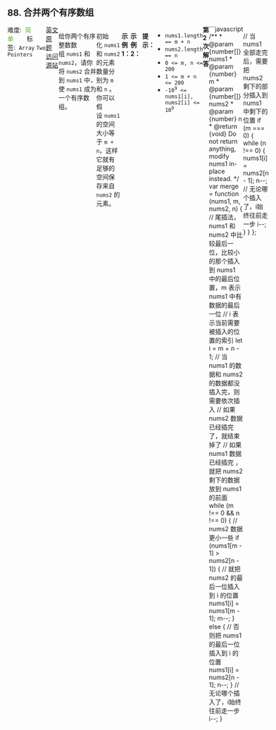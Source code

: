 <div style="font-size: 20px; margin-bottom: 15px; font-weight: bold;">88. 合并两个有序数组</div>
<div style="display: flex; font-size: 14px; justify-content: space-between;"><div><span style="margin-right: 30px;">难度:&nbsp;&nbsp;<label style="color: rgb(90, 183, 38);">简单</label></span><span style="margin-right: 30px;">标签:&nbsp;&nbsp;<code>Array</code>&nbsp;<code>Two Pointers</code></span></div><div><span style="margin-right: 15px;"><a href="https://leetcode.com/problems/merge-sorted-array/">英文原题</a></span><span><a href="https://leetcode-cn.com/problems/merge-sorted-array/">访问源站</a></span></div>
<hr style="height: 1px; margin: 1em 0px;" />
<p>给你两个有序整数数组 <code>nums1</code><em> </em>和 <code>nums2</code>，请你将 <code>nums2</code><em> </em>合并到 <code>nums1</code><em> </em>中<em>，</em>使 <code>nums1</code><em> </em>成为一个有序数组。</p>

<p>初始化 <code>nums1</code> 和 <code>nums2</code> 的元素数量分别为 <code>m</code> 和 <code>n</code><em> </em>。你可以假设 <code>nums1</code><em> </em>的空间大小等于 <code>m + n</code>，这样它就有足够的空间保存来自 <code>nums2</code> 的元素。</p>

<p> </p>

<p><strong>示例 1：</strong></p>

<pre>
<strong>输入：</strong>nums1 = [1,2,3,0,0,0], m = 3, nums2 = [2,5,6], n = 3
<strong>输出：</strong>[1,2,2,3,5,6]
</pre>

<p><strong>示例 2：</strong></p>

<pre>
<strong>输入：</strong>nums1 = [1], m = 1, nums2 = [], n = 0
<strong>输出：</strong>[1]
</pre>

<p> </p>

<p><strong>提示：</strong></p>

<ul>
	<li><code>nums1.length == m + n</code></li>
	<li><code>nums2.length == n</code></li>
	<li><code>0 &lt;= m, n &lt;= 200</code></li>
	<li><code>1 &lt;= m + n &lt;= 200</code></li>
	<li><code>-10<sup>9</sup> &lt;= nums1[i], nums2[i] &lt;= 10<sup>9</sup></code></li>
</ul>

<hr style="height: 1px; margin: 1em 0px;" />
<strong>第2次解答</strong>
```javascript
/**
 * @param {number[]} nums1
 * @param {number} m
 * @param {number[]} nums2
 * @param {number} n
 * @return {void} Do not return anything, modify nums1 in-place instead.
 */
var merge = function (nums1, m, nums2, n) {
  // 尾插法，nums1 和 nums2 中比较最后一位，比较小的那个插入到 nums1 中的最后位置，m 表示 nums1 中有数据的最后一位
  // i 表示当前需要被插入的位置的索引
  let i = m + n - 1;
  // 当 nums1 的数据和 nums2 的数据都没插入完，则需要依次插入
  // 如果 nums2 数据已经插完了，就结束掉了
  // 如果 nums1 数据已经插完 ，就把 nums2 剩下的数据放到 nums1 的前面
  while (m !== 0 && n !== 0) {
    // nums2 数据更小一些
    if (nums1[m - 1] > nums2[n - 1]) {
      // 就把 nums2 的最后一位插入到 i 的位置
      nums1[i] = nums1[m - 1];
      m--;
    } else {
      // 否则把 nums1 的最后一位插入到 i 的位置
      nums1[i] = nums2[n - 1];
      n--;
    }
    // 无论哪个插入了，i始终往前走一步
    i--;
  }

  // 当 nums1 全部走完后，需要把 nums2 剩下的部分插入到 nums1 中剩下的位置
  if (m === 0) {
    while (n !== 0) {
      nums1[i] = nums2[n - 1];
      n--;
      // 无论哪个插入了，i始终往前走一步
      i--;
    }
  }
};
```
<hr style="height: 1px; margin: 1em 0px;" />
<strong>第1次解答</strong>
```javascript
/**
 * @param {number[]} nums1
 * @param {number} m
 * @param {number[]} nums2
 * @param {number} n
 * @return {void} Do not return anything, modify nums1 in-place instead.
 */
var merge = function (nums1, m, nums2, n) {
  /**
   * 定义两个指针 i, j，分别指向 num1 和 num2 的当前索引，如果 num1 < num2，则 i++
   * 如果 num1 >= num2，则需要把 num1 从 i 到 m+j 之间所有的为止均往后挪一个位置
   * 把 num2[j] 的元素塞到空出来的 num1[i] 的位置
   *
   * 如果 num1 跑到底都没能把 num2 全部插完，就把 num2 剩下的全部插到后面
   *
   */
  let i = 0,
    j = 0;

  // 结束条件：nums2 全部被插完了
  while (j < n && i < m + j) {
    // 如果 nums1 当前位置的元素 小于 nums2 当前位置的元素，就往后继续找合适的插入位置
    if (nums1[i] < nums2[j]) {
      i++;
      // 否则表示当前位置的元素已经 大于 nums2 当前位置的元素，需要往后挪一下了
    } else {
      // 往后挪
      for (let x = m + j; x > i; x--) {
        nums1[x] = nums1[x - 1];
      }
      // 挪完后，直接插入
      nums1[i] = nums2[j];
      j++;
      i++;
    }
  }

  // 如果插入一遍后发现 nums2 还有元素，就直接把他们插入 nums1 的尾部
  for (; j < n; i++, j++) {
    nums1[i] = nums2[j];
  }
};
```